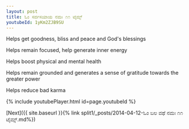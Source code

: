 ```yaml
---
layout: post
title: ಓಂ ಸರ್ವಸಯಾಯ ನಮಃ ೧೧ ಟೈಮ್ಸ್
youtubeId: 1yKm2ZJB9SU
---
```

 
 
Helps get goodness, bliss and peace and God's blessings
 
Helps remain focused, help generate inner energy 
 
Helps boost physical and mental health 
 
Helps remain grounded and generates a sense of gratitude towards the greater power 
 
Helps reduce bad karma
 
 
 
 


{% include youtubePlayer.html id=page.youtubeId %}
 
[Next]({{ site.baseurl }}{% link  split1/_posts/2014-04-12-ಓಂ ಬಲ ವಥೆ ನಮಃ ೧೧ ಟೈಮ್ಸ್.md%})
 
